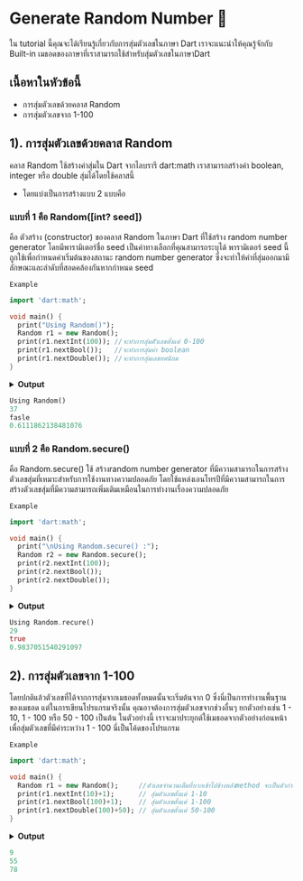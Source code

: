 # Generate Random Number 🤡
ใน tutorial นี้คุณจะได้เรียนรู้เกี่ยวกับการสุ่มตัวเลขในภาษา Dart เราจะแนะนำให้คุณรู้จักกับ Built-in เมธอดของภาษาที่เราสามารถใช้สำหรับสุ่มตัวเลขในภาษาDart 

## เนื้อหาในหัวข้อนี้ ##
- การสุ่มตัวเลขด้วยคลาส Random
- การสุ่มตัวเลขจาก 1-100

 ## 1). การสุ่มตัวเลขด้วยคลาส Random
 คลาส Random ใช้สร้างค่าสุ่มใน Dart จากไลบรารี dart:math เราสามารถสร้างค่า boolean, integer หรือ double สุ่มได้โดยใช้คลาสนี้

 - โดยแบ่งเป็นการสร้างแบบ 2 แบบคือ
### แบบที่ 1 คือ Random([int? seed]) ###
   คือ ตัวสร้าง (constructor) ของคลาส Random ในภาษา Dart ที่ใช้สร้าง random number generator โดยมีพารามิเตอร์ชื่อ seed เป็นค่าทางเลือกที่คุณสามารถระบุได้ พารามิเตอร์ seed นี้ถูกใช้เพื่อกำหนดค่าเริ่มต้นของสถานะ random number generator ซึ่งจะทำให้ค่าที่สุ่มออกมามีลักษณะและลำดับที่สอดคล้องกันหากกำหนด seed

`Example`
 ```dart    
import 'dart:math';

void main() {
   print("Using Random()");
   Random r1 = new Random();
   print(r1.nextInt(100)); //จะทำการสุ่มตััวเลขตั้งแต่ 0-100
   print(r1.nextBool());   //จะทำการสุ่มค่า boolean
   print(r1.nextDouble()); //จะทำการสุ่มเลขทศนิยม
}
```
<details>
  <summary><strong>Output</strong></summary>
  <pre><code>Program continues after than assert</code></pre>
</details>

```dart  
Using Random()
37
fasle
0.6111862138481076
```
   ### แบบที่ 2 คือ Random.secure() 
 คือ Random.secure() ใช้ สร้างrandom number generator ที่มีความสามารถในการสร้างตัวเลขสุ่มที่เหมาะสำหรับการใช้งานทางความปลอดภัย โดยใช้แหล่งเอนโทรปีที่มีความสามารถในการสร้างตัวเลขสุ่มที่มีความสามารถเพิ่มเติมเหมือนในการทำงานเรื่องความปลอดภัย

 `Example`
 ```dart    
import 'dart:math';

void main() {
   print("\nUsing Random.secure() :");
   Random r2 = new Random.secure();
   print(r2.nextInt(100));
   print(r2.nextBool());
   print(r2.nextDouble());
}
```
<details>
  <summary><strong>Output</strong></summary>
  <pre><code>Program continues after than assert</code></pre>
</details>

```dart  
Using Random.recure()
29
true
0.9837051540291097
```
 ## 2). การสุ่มตัวเลขจาก 1-100
  โดยปกติแล้วตัวเลขที่ได้จากการสุ่มจากเมธอดทั้งหมดนั้นจะเริ่มต้นจาก 0 ซึ่งนี่เป็นการทำงานพื้นฐานของเมธอด แต่ในการเขียนโปรแกรมจริงนั้น คุณอาจต้องการสุ่มตัวเลขจากช่วงอื่นๆ ยกตัวอย่างเช่น 1 - 10, 1 - 100 หรือ 50 - 100 เป็นต้น ในตัวอย่างนี้ เราจะมาประยุกต์ใช้เมธอดจากตัวอย่างก่อนหน้าเพื่อสุ่มตัวเลขที่มีค่าระหว่าง 1 - 100 นี่เป็นโค้ดของโปรแกรม
  
 `Example`
 ```dart    
import 'dart:math';

void main() {
   Random r1 = new Random();     //ตัวเลขจำนวนเต็มที่บวกเข้าไปข้างหลังmethod จะเป็นตัวกำหนดค่าเริ่มต้น
   print(r1.nextInt(10)+1);      // สุ่มตัวเลขตั้งแต่ 1-10
   print(r1.nextBool(100)+1);    // สุ่มตัวเลขตั้งแต่ 1-100
   print(r1.nextDouble(100)+50); // สุ่มตัวเลขตั้งแต่ 50-100
}
```
<details>
  <summary><strong>Output</strong></summary>
  <pre><code>Program continues after than assert</code></pre>
</details>

```dart  
9
55
78
```
